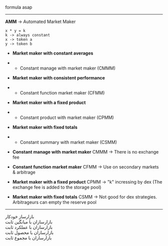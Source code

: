 formula asap

---

**AMM** -> Automated Market Maker
```
x * y = k
k -> always constant
x -> token a
y -> token b
```

- **Market maker with constant averages**
- - Constant manage with market maker (CMMM)
- **Market maker with consistent performance**
- - Constant function market maker (CFMM)
- **Market maker with a fixed product**
- - Constant product with market maker (CPMM)
- **Market maker with fixed totals**
- - Constant summary with market maker (CSMM)

- **Constant manage with market maker**
CMMM -> There is no exchange fee

- **Constant function market maker**
CFMM -> Use on secondary markets & arbitrage

- **Market maker with a fixed product**
CPMM -> "k" incressing by dex (The exchange fee is added to the storage pool)

- **Market maker with fixed totals**
CSMM -> Not good for dex strategies. Arbitrageurs can empty the reserve pool

---

بازارساز خودکار\
بازارسازان با میانگین ثابت\
بازارسازان با عملکرد ثابت\
بازارسازان با محصول ثابت\
بازارسازان با مجموع ثابت
